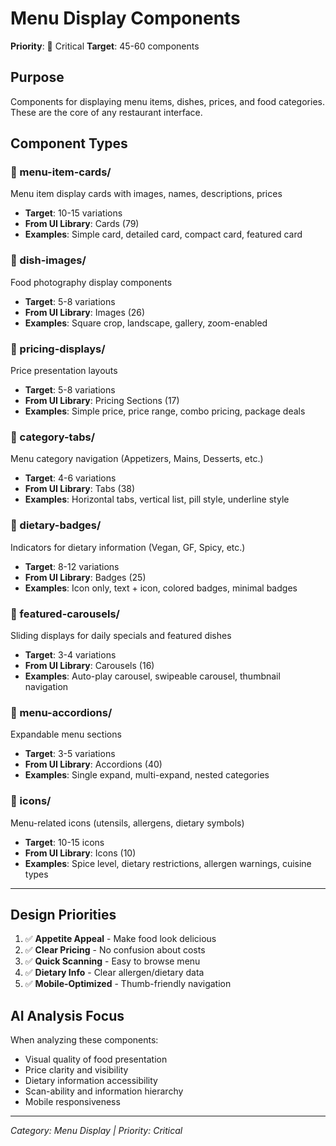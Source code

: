 # Menu Display Components

**Priority**: 🔴 Critical
**Target**: 45-60 components

## Purpose
Components for displaying menu items, dishes, prices, and food categories. These are the core of any restaurant interface.

## Component Types

### 📁 menu-item-cards/
Menu item display cards with images, names, descriptions, prices
- **Target**: 10-15 variations
- **From UI Library**: Cards (79)
- **Examples**: Simple card, detailed card, compact card, featured card

### 📁 dish-images/
Food photography display components
- **Target**: 5-8 variations
- **From UI Library**: Images (26)
- **Examples**: Square crop, landscape, gallery, zoom-enabled

### 📁 pricing-displays/
Price presentation layouts
- **Target**: 5-8 variations
- **From UI Library**: Pricing Sections (17)
- **Examples**: Simple price, price range, combo pricing, package deals

### 📁 category-tabs/
Menu category navigation (Appetizers, Mains, Desserts, etc.)
- **Target**: 4-6 variations
- **From UI Library**: Tabs (38)
- **Examples**: Horizontal tabs, vertical list, pill style, underline style

### 📁 dietary-badges/
Indicators for dietary information (Vegan, GF, Spicy, etc.)
- **Target**: 8-12 variations
- **From UI Library**: Badges (25)
- **Examples**: Icon only, text + icon, colored badges, minimal badges

### 📁 featured-carousels/
Sliding displays for daily specials and featured dishes
- **Target**: 3-4 variations
- **From UI Library**: Carousels (16)
- **Examples**: Auto-play carousel, swipeable carousel, thumbnail navigation

### 📁 menu-accordions/
Expandable menu sections
- **Target**: 3-5 variations
- **From UI Library**: Accordions (40)
- **Examples**: Single expand, multi-expand, nested categories

### 📁 icons/
Menu-related icons (utensils, allergens, dietary symbols)
- **Target**: 10-15 icons
- **From UI Library**: Icons (10)
- **Examples**: Spice level, dietary restrictions, allergen warnings, cuisine types

---

## Design Priorities

1. ✅ **Appetite Appeal** - Make food look delicious
2. ✅ **Clear Pricing** - No confusion about costs
3. ✅ **Quick Scanning** - Easy to browse menu
4. ✅ **Dietary Info** - Clear allergen/dietary data
5. ✅ **Mobile-Optimized** - Thumb-friendly navigation

## AI Analysis Focus

When analyzing these components:
- Visual quality of food presentation
- Price clarity and visibility
- Dietary information accessibility
- Scan-ability and information hierarchy
- Mobile responsiveness

---

*Category: Menu Display | Priority: Critical*
